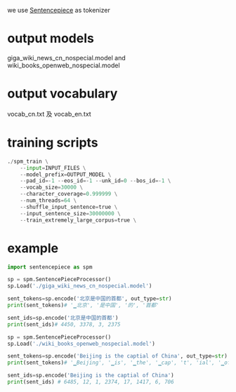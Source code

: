 we use [Sentencepiece](https://github.com/google/sentencepiece) as tokenizer

# output models
giga_wiki_news_cn_nospecial.model and wiki_books_openweb_nospecial.model

# output vocabulary
vocab_cn.txt 及 vocab_en.txt 


# training scripts

``` python
./spm_train \
    --input=INPUT_FILES \
    --model_prefix=OUTPUT_MODEL \
    --pad_id=-1 --eos_id=-1 --unk_id=0 --bos_id=-1 \
    --vocab_size=30000 \
    --character_coverage=0.999999 \
    --num_threads=64 \
    --shuffle_input_sentence=true \
    --input_sentence_size=30000000 \
    --train_extremely_large_corpus=true \


```

# example

``` python
import sentencepiece as spm

sp = spm.SentencePieceProcessor()
sp.Load('./giga_wiki_news_cn_nospecial.model')

sent_tokens=sp.encode('北京是中国的首都', out_type=str)
print(sent_tokens)# '▁北京', '是中国', '的', '首都'

sent_ids=sp.encode('北京是中国的首都') 
print(sent_ids)# 4450, 3378, 3, 2375

sp = spm.SentencePieceProcessor()
sp.Load('./wiki_books_openweb_nospecial.model')

sent_tokens=sp.encode('Beijing is the captial of China', out_type=str)
print(sent_tokens)# '▁Beijing', '▁is', '▁the', '▁cap', 't', 'ial', '▁of', '▁China'

sent_ids=sp.encode('Beijing is the captial of China') 
print(sent_ids) # 6485, 12, 1, 2374, 17, 1417, 6, 706
```
